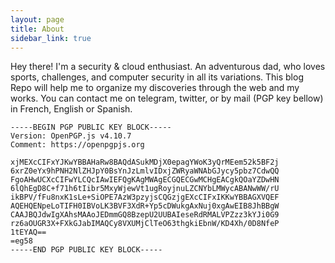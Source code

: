 ```yaml
---
layout: page
title: About
sidebar_link: true
---
```


<p class="message">
Hey there! I'm a security & cloud enthusiast. 
An adventurous dad, who loves sports, challenges, and computer security in all its variations. This blog Repo will help me to organize my discoveries through the web and my works. You can contact me on telegram, twitter, or by mail (PGP key bellow) 
in French, English or Spanish.
</p>

```
-----BEGIN PGP PUBLIC KEY BLOCK-----
Version: OpenPGP.js v4.10.7
Comment: https://openpgpjs.org

xjMEXcCIFxYJKwYBBAHaRw8BAQdASukMDjX0epagYWoK3yQrMEem52k5BF2j
6xrZ0eYx9hPNH2NlZHJpY0BsYnJzLmlvIDxjZWRyaWNAbGJycy5pbz7CdwQQ
FgoAHwUCXcCIFwYLCQcIAwIEFQgKAgMWAgECGQECGwMCHgEACgkQOaYZDwHN
6lQhEgD8C+f71h6tIibr5MxyWjewVt1ugRoyjnuLZCNYbLMWycABANwWW/rU
ikBPV/fFu8nxK1sLe+SiOPE7AzW3pzyjsCQGzjgEXcCIFxIKKwYBBAGXVQEF
AQEHQENpeLoTIFH0IBVoLK3BVF3XdR+Yp5cDWukgAxNuj0xgAwEIB8JhBBgW
CAAJBQJdwIgXAhsMAAoJEDmmGQ8BzepU2UUBAIeseRdRMALVPZzz3kYJi0G9
rz6aOUGR3X+FXkGJabIMAQCy8VXUMjClTeO63thgkiEbnW/KD4Xh/0D8NfeP
1tEYAQ==
=eg58
-----END PGP PUBLIC KEY BLOCK-----

```

